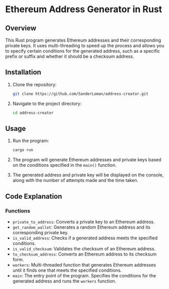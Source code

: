 # Ethereum Address Generator in Rust

## Overview

This Rust program generates Ethereum addresses and their corresponding private keys. It uses multi-threading to speed up the process and allows you to specify certain conditions for the generated address, such as a specific prefix or suffix and whether it should be a checksum address.

## Installation

1. Clone the repository:
    ```bash
    git clone https://github.com/SanderLoman/address-creator.git
    ```

2. Navigate to the project directory:
    ```bash
    cd address-creator
    ```

## Usage

1. Run the program:
    ```bash
    cargo run
    ```

2. The program will generate Ethereum addresses and private keys based on the conditions specified in the `main()` function.

3. The generated address and private key will be displayed on the console, along with the number of attempts made and the time taken.

## Code Explanation

### Functions

- `private_to_address`: Converts a private key to an Ethereum address.
- `get_random_wallet`: Generates a random Ethereum address and its corresponding private key.
- `is_valid_address`: Checks if a generated address meets the specified conditions.
- `is_valid_checksum`: Validates the checksum of an Ethereum address.
- `to_checksum_address`: Converts an Ethereum address to its checksum form.
- `workers`: Multi-threaded function that generates Ethereum addresses until it finds one that meets the specified conditions.
- `main`: The entry point of the program. Specifies the conditions for the generated address and runs the `workers` function.
